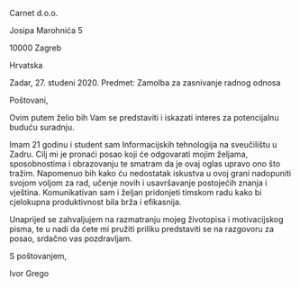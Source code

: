 Carnet d.o.o.

Josipa Marohnića 5

10000 Zagreb

Hrvatska


Zadar, 27. studeni 2020.
Predmet: Zamolba za zasnivanje radnog odnosa

Poštovani,

Ovim putem želio bih Vam se predstaviti i iskazati interes za potencijalnu buduću suradnju.

Imam 21 godinu i student sam Informacijskih tehnologija na sveučilištu u Zadru. Cilj mi je pronaći posao koji će odgovarati mojim željama, sposobnostima i obrazovanju te smatram da je ovaj oglas upravo ono što tražim. Napomenuo bih kako ću nedostatak iskustva u ovoj grani nadopuniti svojom voljom za rad, učenje novih i usavršavanje postojećih znanja i vještina. Komunikativan sam i željan pridonjeti timskom radu kako bi cjelokupna produktivnost bila brža i efikasnija. 

Unaprijed se zahvaljujem na razmatranju mojeg životopisa i motivacijskog pisma, te u nadi da ćete mi pružiti priliku predstaviti se na razgovoru za posao, srdačno vas pozdravljam.

S poštovanjem,

Ivor Grego


